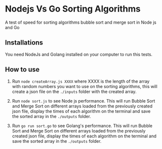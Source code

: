 # Nodejs Vs Go Sorting Algorithms

A test of speed for sorting algorithms bubble sort and merge sort in Node js and Go

## Installations

You need NodeJs and Golang installed on your computer to run this tests.

## How to use

1. Run `node createArray.js XXXX` where XXXX is the length of the array with random numbers you want to use on the sorting algorithms, this will create a json file on the `./inputs` folder with the created array.

2. Run `node sort.js` to see Node js performance. This will run Bubble Sort and Merge Sort on different arrays loaded from the previously created json file, display the times of each algorithm on the terminal and save the sorted array in the `./outputs` folder.

3. Run `go run sort.go` to see Golang's performance. This will run Bubble Sort and Merge Sort on different arrays loaded from the previously created json file, display the times of each algorithm on the terminal and save the sorted array in the `./outputs` folder.
